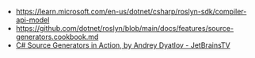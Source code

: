 - https://learn.microsoft.com/en-us/dotnet/csharp/roslyn-sdk/compiler-api-model
- https://github.com/dotnet/roslyn/blob/main/docs/features/source-generators.cookbook.md
- [C# Source Generators in Action, by Andrey Dyatlov - JetBrainsTV](https://www.youtube.com/watch?v=052xutD86uI)
